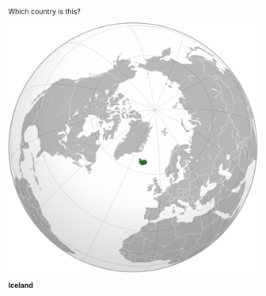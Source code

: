 Which country is this?

![Map of a country](images/Iceland_(orthographic_projection).svg)
<!--question-->
**Iceland**